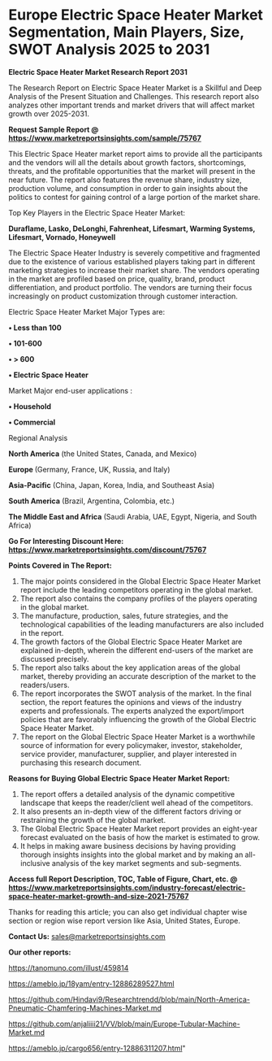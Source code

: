 # Europe Electric Space Heater Market Segmentation, Main Players, Size, SWOT Analysis 2025 to 2031

<strong>Electric Space Heater Market Research Report 2031</strong>

The Research Report on Electric Space Heater Market is a Skillful and Deep Analysis of the Present Situation and Challenges. This research report also analyzes other important trends and market drivers that will affect market growth over 2025-2031.

<strong>Request Sample Report @ <a href=https://www.marketreportsinsights.com/sample/75767>https://www.marketreportsinsights.com/sample/75767</a></strong>

This Electric Space Heater market report aims to provide all the participants and the vendors will all the details about growth factors, shortcomings, threats, and the profitable opportunities that the market will present in the near future. The report also features the revenue share, industry size, production volume, and consumption in order to gain insights about the politics to contest for gaining control of a large portion of the market share.

Top Key Players in the Electric Space Heater Market:

<strong>Duraflame, Lasko, DeLonghi, Fahrenheat, Lifesmart, Warming Systems, Lifesmart, Vornado, Honeywell</strong>

The Electric Space Heater Industry is severely competitive and fragmented due to the existence of various established players taking part in different marketing strategies to increase their market share. The vendors operating in the market are profiled based on price, quality, brand, product differentiation, and product portfolio. The vendors are turning their focus increasingly on product customization through customer interaction.

Electric Space Heater Market Major Types are:

<strong>• Less than 100

• 101-600

• > 600

• Electric Space Heater</strong>

Market Major end-user applications :

<strong>• Household

• Commercial</strong>

Regional Analysis

</u><strong><b>North America</b></strong> (the United States, Canada, and Mexico)

<strong><b>Europe </b></strong>(Germany, France, UK, Russia, and Italy)

<strong><b>Asia-Pacific</b></strong> (China, Japan, Korea, India, and Southeast Asia)

<strong><b>South America</b></strong> (Brazil, Argentina, Colombia, etc.)

<strong><b>The Middle East and Africa</b></strong> (Saudi Arabia, UAE, Egypt, Nigeria, and South Africa)

<strong>Go For Interesting Discount Here: <a href=https://www.marketreportsinsights.com/discount/75767>https://www.marketreportsinsights.com/discount/75767</a></strong>

<strong>Points Covered in The Report:</strong>
<ol>
  <li>The major points considered in the Global Electric Space Heater Market report include the leading competitors operating in the global market.</li>
  <li>The report also contains the company profiles of the players operating in the global market.</li>
  <li>The manufacture, production, sales, future strategies, and the technological capabilities of the leading manufacturers are also included in the report.</li>
  <li>The growth factors of the Global Electric Space Heater Market are explained in-depth, wherein the different end-users of the market are discussed precisely.</li>
  <li>The report also talks about the key application areas of the global market, thereby providing an accurate description of the market to the readers/users.</li>
  <li>The report incorporates the SWOT analysis of the market. In the final section, the report features the opinions and views of the industry experts and professionals. The experts analyzed the export/import policies that are favorably influencing the growth of the Global Electric Space Heater Market.</li>
  <li>The report on the Global Electric Space Heater Market is a worthwhile source of information for every policymaker, investor, stakeholder, service provider, manufacturer, supplier, and player interested in purchasing this research document.</li>
</ol>
<strong>Reasons for Buying Global Electric Space Heater Market Report:</strong>

<ol>
  <li>The report offers a detailed analysis of the dynamic competitive landscape that keeps the reader/client well ahead of the competitors.</li>
  <li>It also presents an in-depth view of the different factors driving or restraining the growth of the global market.</li>
  <li>The Global Electric Space Heater Market report provides an eight-year forecast evaluated on the basis of how the market is estimated to grow.</li>
  <li>It helps in making aware business decisions by having providing thorough insights insights into the global market and by making an all-inclusive analysis of the key market segments and sub-segments.</li>
</ol>
<strong>Access full Report Description, TOC, Table of Figure, Chart, etc. @ <a href=https://www.marketreportsinsights.com/industry-forecast/electric-space-heater-market-growth-and-size-2021-75767>https://www.marketreportsinsights.com/industry-forecast/electric-space-heater-market-growth-and-size-2021-75767</a></strong>


Thanks for reading this article; you can also get individual chapter wise section or region wise report version like Asia, United States, Europe.

<strong>Contact Us:</strong>
sales@marketreportsinsights.com

<strong>Our other reports:</strong>

<a href=https://tanomuno.com/illust/459814>https://tanomuno.com/illust/459814</a>

<a href=https://ameblo.jp/18yam/entry-12886289527.html>https://ameblo.jp/18yam/entry-12886289527.html</a>

<a href=https://github.com/Hindavi9/Researchtrendd/blob/main/North-America-Pneumatic-Chamfering-Machines-Market.md>https://github.com/Hindavi9/Researchtrendd/blob/main/North-America-Pneumatic-Chamfering-Machines-Market.md</a>

<a href=https://github.com/anjaliiii21/VV/blob/main/Europe-Tubular-Machine-Market.md>https://github.com/anjaliiii21/VV/blob/main/Europe-Tubular-Machine-Market.md</a>

<a href=https://ameblo.jp/cargo656/entry-12886311207.html>https://ameblo.jp/cargo656/entry-12886311207.html</a>"
